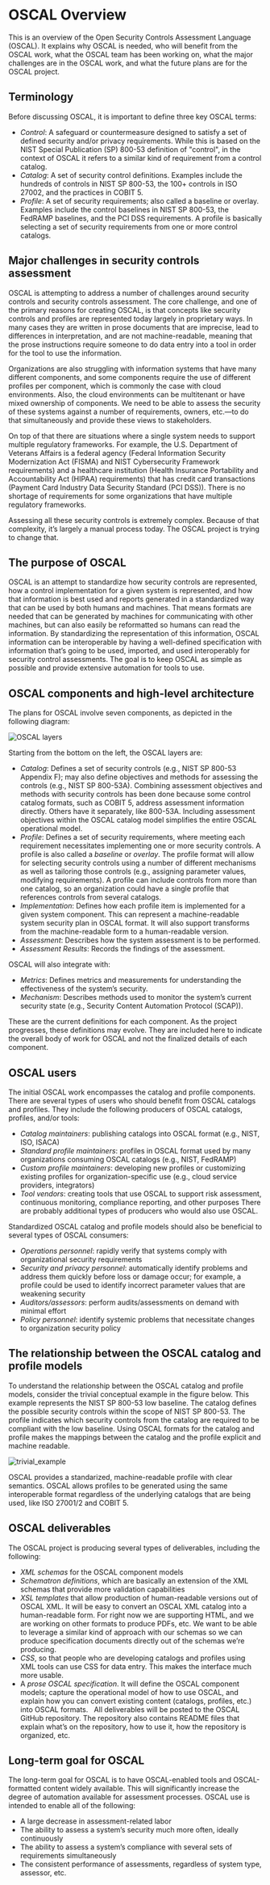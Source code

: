 # OSCAL Overview
This is an overview of the Open Security Controls Assessment Language (OSCAL). It explains why OSCAL is needed, who will benefit from the OSCAL work, what the OSCAL team has been working on, what the major challenges are in the OSCAL work, and what the future plans are for the OSCAL project.

## Terminology

Before discussing OSCAL, it is important to define three key OSCAL terms:
 * *Control*: A safeguard or countermeasure designed to satisfy a set of defined security and/or privacy requirements. While this is based on the NIST Special Publication (SP) 800-53 definition of "control", in the context of OSCAL it refers to a similar kind of requirement from a control catalog. 
 * *Catalog*: A set of security control definitions. Examples include the hundreds of controls in NIST SP 800-53, the 100+ controls in ISO 27002, and the practices in COBIT 5. 
 * *Profile*: A set of security requirements; also called a baseline or overlay. Examples include the control baselines in NIST SP 800-53, the FedRAMP baselines, and the PCI DSS requirements. A profile is basically selecting a set of security requirements from one or more control catalogs.

## Major challenges in security controls assessment

OSCAL is attempting to address a number of challenges around security controls and security controls assessment. The core challenge, and one of the primary reasons for creating OSCAL, is that concepts like security controls and profiles are represented today largely in proprietary ways. In many cases they are written in prose documents that are imprecise, lead to differences in interpretation, and are not machine-readable, meaning that the prose instructions require someone to do data entry into a tool in order for the tool to use the information. 

Organizations are also struggling with information systems that have many different components, and some components require the use of different profiles per component, which is commonly the case with cloud environments. Also, the cloud environments can be multitenant or have mixed ownership of components. We need to be able to assess the security of these systems against a number of requirements, owners, etc.—to do that simultaneously and provide these views to stakeholders. 

On top of that there are situations where a single system needs to support multiple regulatory frameworks. For example, the U.S. Department of Veterans Affairs is a federal agency (Federal Information Security Modernization Act (FISMA) and NIST Cybersecurity Framework requirements) and a healthcare institution (Health Insurance Portability and Accountability Act (HIPAA) requirements) that has credit card transactions (Payment Card Industry Data Security Standard (PCI DSS)). There is no shortage of requirements for some organizations that have multiple regulatory frameworks. 

Assessing all these security controls is extremely complex. Because of that complexity, it’s largely a manual process today. The OSCAL project is trying to change that. 

## The purpose of OSCAL

OSCAL is an attempt to standardize how security controls are represented, how a control implementation for a given system is represented, and how that information is best used and reports generated in a standardized way that can be used by both humans and machines. That means formats are needed that can be generated by machines for communicating with other machines, but can also easily be reformatted so humans can read the information. By standardizing the representation of this information, OSCAL information can be interoperable by having a well-defined specification with information that’s going to be used, imported, and used interoperably for security control assessments. The goal is to keep OSCAL as simple as possible and provide extensive automation for tools to use.

## OSCAL components and high-level architecture

The plans for OSCAL involve seven components, as depicted in the following diagram:

![OSCAL layers](/docs/graphics/oscal-layers.png "OSCAL Layer Diagram")

Starting from the bottom on the left, the OSCAL layers are:
 * *Catalog*: Defines a set of security controls (e.g., NIST SP 800-53 Appendix F); may also define objectives and methods for assessing the controls (e.g., NIST SP 800-53A). Combining assessment objectives and methods with security controls has been done because some control catalog formats, such as COBIT 5, address assessment information directly. Others have it separately, like 800-53A. Including assessment objectives within the OSCAL catalog model simplifies the entire OSCAL operational model.
 * *Profile*: Defines a set of security requirements, where meeting each requirement necessitates implementing one or more security controls. A profile is also called a _baseline_ or _overlay_. The profile format will allow for selecting security controls using a number of different mechanisms as well as tailoring those controls (e.g., assigning parameter values, modifying requirements). A profile can include controls from more than one catalog, so an organization could have a single profile that references controls from several catalogs.
 * *Implementation*: Defines how each profile item is implemented for a given system component. This can represent a machine-readable system security plan in OSCAL format. It will also support transforms from the machine-readable form to a human-readable version.
 * *Assessment*: Describes how the system assessment is to be performed.
 * *Assessment Results*: Records the findings of the assessment.
 
OSCAL will also integrate with:  
 * *Metrics*: Defines metrics and measurements for understanding the effectiveness of the system’s security. 
 * *Mechanism*: Describes methods used to monitor the system’s current security state (e.g., Security Content Automation Protocol (SCAP)). 
 
These are the current definitions for each component. As the project progresses, these definitions may evolve. They are included here to indicate the overall body of work for OSCAL and not the finalized details of each component.  

## OSCAL users

The initial OSCAL work encompasses the catalog and profile components. There are several types of users who should benefit from OSCAL catalogs and profiles. They include the following producers of OSCAL catalogs, profiles, and/or tools:
 * *Catalog maintainers*: publishing catalogs into OSCAL format (e.g., NIST, ISO, ISACA)
 * *Standard profile maintainers*: profiles in OSCAL format used by many organizations consuming OSCAL catalogs (e.g., NIST, FedRAMP)
 * *Custom profile maintainers*: developing new profiles or customizing existing profiles for organization-specific use (e.g., cloud service providers, integrators)
 * *Tool vendors*: creating tools that use OSCAL to support risk assessment, continuous monitoring, compliance reporting, and other purposes
There are probably additional types of producers who would also use OSCAL.

Standardized OSCAL catalog and profile models should also be beneficial to several types of OSCAL consumers:
 * *Operations personnel*: rapidly verify that systems comply with organizational security requirements
 * *Security and privacy personnel*: automatically identify problems and address them quickly before loss or damage occur; for example, a profile could be used to identify incorrect parameter values that are weakening security
 * *Auditors/assessors*: perform audits/assessments on demand with minimal effort
 * *Policy personnel*: identify systemic problems that necessitate changes to organization security policy

## The relationship between the OSCAL catalog and profile models

To understand the relationship between the OSCAL catalog and profile models, consider the trivial conceptual example in the figure below. This example represents the NIST SP 800-53 low baseline. The catalog defines the possible security controls within the scope of NIST SP 800-53. The profile indicates which security controls from the catalog are required to be compliant with the low baseline. Using OSCAL formats for the catalog and profile makes the mappings between the catalog and the profile explicit and machine readable. 

![trivial_example](/docs/graphics/profile-catalog-mapping-trivial-example.png "Trivial Example of Profile and Catalog Mapping")

OSCAL provides a standarized, machine-readable profile with clear semantics. OSCAL allows profiles to be generated using the same interoperable format regardless of the underlying catalogs that are being used, like ISO 27001/2 and COBIT 5. 

## OSCAL deliverables

The OSCAL project is producing several types of deliverables, including the following:
 * *XML schemas* for the OSCAL component models  
 * *Schematron definitions*, which are basically an extension of the XML schemas that provide more validation capabilities
 * *XSL templates* that allow production of human-readable versions out of OSCAL XML. It will be easy to convert an OSCAL XML catalog into a human-readable form. For right now we are supporting HTML, and we are working on other formats to produce PDFs, etc. We want to be able to leverage a similar kind of approach with our schemas so we can produce specification documents directly out of the schemas we’re producing. 
 * *CSS*, so that people who are developing catalogs and profiles using XML tools can use CSS for data entry. This makes the interface much more usable. 
 * A *prose OSCAL specification*. It will define the OSCAL component models; capture the operational model of how to use OSCAL, and explain how you can convert existing content (catalogs, profiles, etc.) into OSCAL formats.
 
All deliverables will be posted to the OSCAL GitHub repository. The repository also contains README files that explain what’s on the repository, how to use it, how the repository is organized, etc.

## Long-term goal for OSCAL

The long-term goal for OSCAL is to have OSCAL-enabled tools and OSCAL-formatted content widely available. This will significantly increase the degree of automation available for assessment processes. OSCAL use is intended to enable all of the following:
 * A large decrease in assessment-related labor
 * The ability to assess a system’s security much more often, ideally continuously
 * The ability to assess a system’s compliance with several sets of requirements simultaneously 
 * The consistent performance of assessments, regardless of system type, assessor, etc.
